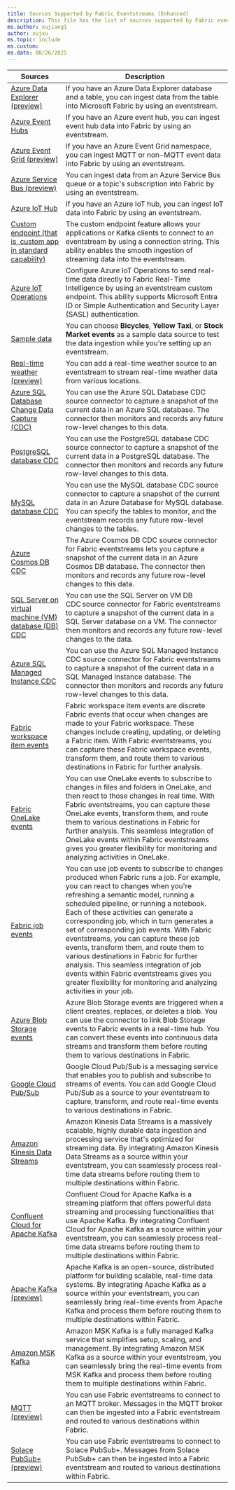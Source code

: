 ```yaml
---
title: Sources Supported by Fabric Eventstreams (Enhanced)
description: This file has the list of sources supported by Fabric eventstreams with enhanced capabilities.
ms.author: xujiang1
author: xujxu
ms.topic: include
ms.custom:
ms.date: 08/26/2025
---
```


| Sources          | Description |
| --------------- | ---------- |
| [Azure Data Explorer (preview)](../add-source-azure-data-explorer-database.md) | If you have an Azure Data Explorer database and a table, you can ingest data from the table into Microsoft Fabric by using an eventstream.  |
| [Azure Event Hubs](../add-source-azure-event-hubs.md) | If you have an Azure event hub, you can ingest event hub data into Fabric by using an eventstream.  |
| [Azure Event Grid (preview)](../add-source-azure-event-grid.md) | If you have an Azure Event Grid namespace, you can ingest MQTT or non-MQTT event data into Fabric by using an eventstream. |
| [Azure Service Bus (preview)](../add-source-azure-service-bus.md) | You can ingest data from an Azure Service Bus queue or a topic's subscription into Fabric by using an eventstream.  |
| [Azure IoT Hub](../add-source-azure-iot-hub.md) | If you have an Azure IoT hub, you can ingest IoT data into Fabric by using an eventstream.  |
| [Custom endpoint (that is, custom app in standard capability)](../add-source-custom-app.md) | The custom endpoint feature allows your applications or Kafka clients to connect to an eventstream by using a connection string. This ability enables the smooth ingestion of streaming data into the eventstream. |
| [Azure IoT Operations](/azure/iot-operations/connect-to-cloud/howto-configure-fabric-real-time-intelligence) | Configure Azure IoT Operations to send real-time data directly to Fabric Real-Time Intelligence by using an eventstream custom endpoint. This ability supports Microsoft Entra ID or Simple Authentication and Security Layer (SASL) authentication.  |
| [Sample data](../add-source-sample-data.md) | You can choose **Bicycles**, **Yellow Taxi**, or **Stock Market events** as a sample data source to test the data ingestion while you're setting up an eventstream. |
| [Real-time weather (preview)](../add-source-real-time-weather.md) | You can add a real-time weather source to an eventstream to stream real-time weather data from various locations. |
| [Azure SQL Database Change Data Capture (CDC)](../add-source-azure-sql-database-change-data-capture.md) | You can use the Azure SQL Database CDC source connector to capture a snapshot of the current data in an Azure SQL database. The connector then monitors and records any future row-level changes to this data. |
| [PostgreSQL database CDC](../add-source-postgresql-database-change-data-capture.md) | You can use the PostgreSQL database CDC source connector to capture a snapshot of the current data in a PostgreSQL database. The connector then monitors and records any future row-level changes to this data. |
| [MySQL database CDC](../add-source-mysql-database-change-data-capture.md) | You can use the MySQL database CDC source connector to capture a snapshot of the current data in an Azure Database for MySQL database. You can specify the tables to monitor, and the eventstream records any future row-level changes to the tables. |
| [Azure Cosmos DB CDC](../add-source-azure-cosmos-db-change-data-capture.md) | The Azure Cosmos DB CDC source connector for Fabric eventstreams lets you capture a snapshot of the current data in an Azure Cosmos DB database. The connector then monitors and records any future row-level changes to this data. |
| [SQL Server on virtual machine (VM) database (DB) CDC](../add-source-sql-server-change-data-capture.md) | You can use the SQL Server on VM DB CDC source connector for Fabric eventstreams to capture a snapshot of the current data in a SQL Server database on a VM. The connector then monitors and records any future row-level changes to the data. |
| [Azure SQL Managed Instance CDC](../add-source-azure-sql-managed-instance-change-data-capture.md) | You can use the Azure SQL Managed Instance CDC source connector for Fabric eventstreams to capture a snapshot of the current data in a SQL Managed Instance database. The connector then monitors and records any future row-level changes to this data.  |
| [Fabric workspace item events](../add-source-fabric-workspace.md) | Fabric workspace item events are discrete Fabric events that occur when changes are made to your Fabric workspace. These changes include creating, updating, or deleting a Fabric item. With Fabric eventstreams, you can capture these Fabric workspace events, transform them, and route them to various destinations in Fabric for further analysis. |
| [Fabric OneLake events](../add-source-fabric-onelake.md) | You can use OneLake events to subscribe to changes in files and folders in OneLake, and then react to those changes in real time. With Fabric eventstreams, you can capture these OneLake events, transform them, and route them to various destinations in Fabric for further analysis. This seamless integration of OneLake events within Fabric eventstreams gives you greater flexibility for monitoring and analyzing activities in OneLake. |
| [Fabric job events](../add-source-fabric-job.md) | You can use job events to subscribe to changes produced when Fabric runs a job. For example, you can react to changes when you're refreshing a semantic model, running a scheduled pipeline, or running a notebook. Each of these activities can generate a corresponding job, which in turn generates a set of corresponding job events. With Fabric eventstreams, you can capture these job events, transform them, and route them to various destinations in Fabric for further analysis. This seamless integration of job events within Fabric eventstreams gives you greater flexibility for monitoring and analyzing activities in your job. |
| [Azure Blob Storage events](../add-source-azure-blob-storage.md) | Azure Blob Storage events are triggered when a client creates, replaces, or deletes a blob. You can use the connector to link Blob Storage events to Fabric events in a real-time hub. You can convert these events into continuous data streams and transform them before routing them to various destinations in Fabric.|
| [Google Cloud Pub/Sub](../add-source-google-cloud-pub-sub.md) | Google Cloud Pub/Sub is a messaging service that enables you to publish and subscribe to streams of events. You can add Google Cloud Pub/Sub as a source to your eventstream to capture, transform, and route real-time events to various destinations in Fabric. |
| [Amazon Kinesis Data Streams](../add-source-amazon-kinesis-data-streams.md) | Amazon Kinesis Data Streams is a massively scalable, highly durable data ingestion and processing service that's optimized for streaming data. By integrating Amazon Kinesis Data Streams as a source within your eventstream, you can seamlessly process real-time data streams before routing them to multiple destinations within Fabric. |
| [Confluent Cloud for Apache Kafka](../add-source-confluent-kafka.md) | Confluent Cloud for Apache Kafka is a streaming platform that offers powerful data streaming and processing functionalities that use Apache Kafka. By integrating Confluent Cloud for Apache Kafka as a source within your eventstream, you can seamlessly process real-time data streams before routing them to multiple destinations within Fabric. |
| [Apache Kafka (preview)](../add-source-apache-kafka.md) | Apache Kafka is an open-source, distributed platform for building scalable, real-time data systems. By integrating Apache Kafka as a source within your eventstream, you can seamlessly bring real-time events from Apache Kafka and process them before routing them to multiple destinations within Fabric. |
| [Amazon MSK Kafka](../add-source-amazon-managed-streaming-for-apache-kafka.md) | Amazon MSK Kafka is a fully managed Kafka service that simplifies setup, scaling, and management. By integrating Amazon MSK Kafka as a source within your eventstream, you can seamlessly bring the real-time events from MSK Kafka and process them before routing them to multiple destinations within Fabric. |
| [MQTT (preview)](../add-source-mqtt.md) | You can use Fabric eventstreams to connect to an MQTT broker. Messages in the MQTT broker can then be ingested into a Fabric eventstream and routed to various destinations within Fabric. |
| [Solace PubSub+ (preview)](../add-source-solace-pub-sub.md) | You can use Fabric eventstreams to connect to Solace PubSub+. Messages from Solace PubSub+ can then be ingested into a Fabric eventstream and routed to various destinations within Fabric. |
